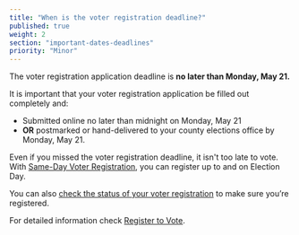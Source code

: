 ```yaml
---
title: "When is the voter registration deadline?"
published: true
weight: 2
section: "important-dates-deadlines"
priority: "Minor"
---
```


The voter registration application deadline is **no later than Monday, May 21.**  

It is important that your voter registration application be filled out completely and:  
- Submitted online no later than midnight on Monday, May 21
- **OR** postmarked or hand-delivered to your county elections office by Monday, May 21.

Even if you missed the voter registration deadline, it isn't too late to vote. With [Same-Day Voter Registration](#menu-item-missed-the-voter-registration-deadline-you-can-still-register-and-vote), you can register up to and on Election Day. 

You can also [check the status of your voter registration](http://www.sos.ca.gov/elections/registration-status/) to make sure you’re registered.  

For detailed information check [Register to Vote](#section-register-to-vote).
